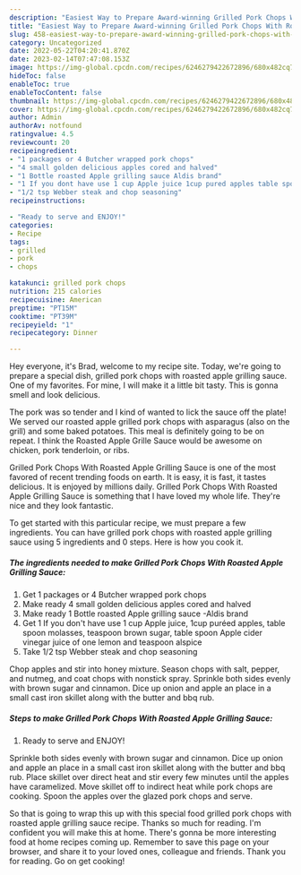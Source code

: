```yaml
---
description: "Easiest Way to Prepare Award-winning Grilled Pork Chops With Roasted Apple Grilling Sauce"
title: "Easiest Way to Prepare Award-winning Grilled Pork Chops With Roasted Apple Grilling Sauce"
slug: 458-easiest-way-to-prepare-award-winning-grilled-pork-chops-with-roasted-apple-grilling-sauce
category: Uncategorized
date: 2022-05-22T04:20:41.870Z
date: 2023-02-14T07:47:08.153Z
image: https://img-global.cpcdn.com/recipes/6246279422672896/680x482cq70/grilled-pork-chops-with-roasted-apple-grilling-sauce-recipe-main-photo.jpg
hideToc: false
enableToc: true
enableTocContent: false
thumbnail: https://img-global.cpcdn.com/recipes/6246279422672896/680x482cq70/grilled-pork-chops-with-roasted-apple-grilling-sauce-recipe-main-photo.jpg
cover: https://img-global.cpcdn.com/recipes/6246279422672896/680x482cq70/grilled-pork-chops-with-roasted-apple-grilling-sauce-recipe-main-photo.jpg
author: Admin
authorAv: notfound
ratingvalue: 4.5
reviewcount: 20
recipeingredient:
- "1 packages or 4 Butcher wrapped pork chops"
- "4 small golden delicious apples cored and halved"
- "1 Bottle roasted Apple grilling sauce Aldis brand"
- "1 If you dont have use 1 cup Apple juice 1cup pured apples table spoon molasses teaspoon brown sugar table spoon Apple cider vinegar juice of one lemon and teaspoon alspice"
- "1/2 tsp Webber steak and chop seasoning"
recipeinstructions:

- "Ready to serve and ENJOY!"
categories:
- Recipe
tags:
- grilled
- pork
- chops

katakunci: grilled pork chops 
nutrition: 215 calories
recipecuisine: American
preptime: "PT15M"
cooktime: "PT39M"
recipeyield: "1"
recipecategory: Dinner

---
```



Hey everyone, it's Brad, welcome to my recipe site. Today, we're going to prepare a special dish, grilled pork chops with roasted apple grilling sauce. One of my favorites. For mine, I will make it a little bit tasty. This is gonna smell and look delicious.

The pork was so tender and I kind of wanted to lick the sauce off the plate! We served our roasted apple grilled pork chops with asparagus (also on the grill) and some baked potatoes. This meal is definitely going to be on repeat. I think the Roasted Apple Grille Sauce would be awesome on chicken, pork tenderloin, or ribs.

Grilled Pork Chops With Roasted Apple Grilling Sauce is one of the most favored of recent trending foods on earth. It is easy, it is fast, it tastes delicious. It is enjoyed by millions daily. Grilled Pork Chops With Roasted Apple Grilling Sauce is something that I have loved my whole life. They're nice and they look fantastic.


To get started with this particular recipe, we must prepare a few ingredients. You can have grilled pork chops with roasted apple grilling sauce using 5 ingredients and 0 steps. Here is how you cook it.

<!--inarticleads1-->

##### The ingredients needed to make Grilled Pork Chops With Roasted Apple Grilling Sauce:

1. Get 1 packages or 4 Butcher wrapped pork chops
1. Make ready 4 small golden delicious apples cored and halved
1. Make ready 1 Bottle roasted Apple grilling sauce -Aldis brand
1. Get 1 If you don&#39;t have use 1 cup Apple juice, 1cup puréed apples, table spoon molasses, teaspoon brown sugar, table spoon Apple cider vinegar juice of one lemon and teaspoon alspice
1. Take 1/2 tsp Webber steak and chop seasoning


Chop apples and stir into honey mixture. Season chops with salt, pepper, and nutmeg, and coat chops with nonstick spray. Sprinkle both sides evenly with brown sugar and cinnamon. Dice up onion and apple an place in a small cast iron skillet along with the butter and bbq rub. 

<!--inarticleads2-->

##### Steps to make Grilled Pork Chops With Roasted Apple Grilling Sauce:


1. Ready to serve and ENJOY!

Sprinkle both sides evenly with brown sugar and cinnamon. Dice up onion and apple an place in a small cast iron skillet along with the butter and bbq rub. Place skillet over direct heat and stir every few minutes until the apples have caramelized. Move skillet off to indirect heat while pork chops are cooking. Spoon the apples over the glazed pork chops and serve. 

So that is going to wrap this up with this special food grilled pork chops with roasted apple grilling sauce recipe. Thanks so much for reading. I'm confident you will make this at home. There's gonna be more interesting food at home recipes coming up. Remember to save this page on your browser, and share it to your loved ones, colleague and friends. Thank you for reading. Go on get cooking!
